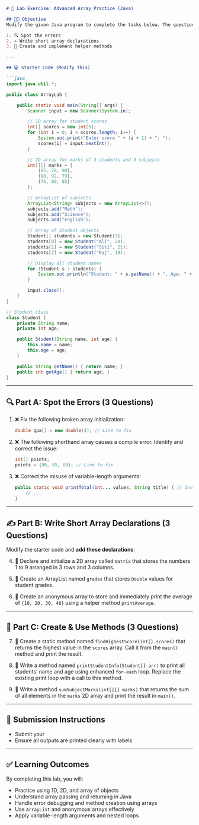 
```markdown
# 🧪 Lab Exercise: Advanced Array Practice (Java)

## 👨‍🏫 Objective
Modify the given Java program to complete the tasks below. The questions are divided into three categories:

1. 🔍 Spot the errors
2. ✍️ Write short array declarations
3. 🔧 Create and implement helper methods

---

## 💻 Starter Code (Modify This)

```java
import java.util.*;

public class ArrayLab {

    public static void main(String[] args) {
        Scanner input = new Scanner(System.in);

        // 1D array for student scores
        int[] scores = new int[5];
        for (int i = 0; i < scores.length; i++) {
            System.out.print("Enter score " + (i + 1) + ": ");
            scores[i] = input.nextInt();
        }

        // 2D array for marks of 3 students and 3 subjects
        int[][] marks = {
            {85, 78, 90},
            {88, 92, 79},
            {75, 80, 85}
        };

        // ArrayList of subjects
        ArrayList<String> subjects = new ArrayList<>();
        subjects.add("Math");
        subjects.add("Science");
        subjects.add("English");

        // Array of Student objects
        Student[] students = new Student[3];
        students[0] = new Student("Ali", 20);
        students[1] = new Student("Siti", 21);
        students[2] = new Student("Raj", 19);

        // Display all student names
        for (Student s : students) {
            System.out.println("Student: " + s.getName() + ", Age: " + s.getAge());
        }

        input.close();
    }
}

// Student class
class Student {
    private String name;
    private int age;

    public Student(String name, int age) {
        this.name = name;
        this.age = age;
    }

    public String getName() { return name; }
    public int getAge() { return age; }
}
```

---

## 🔍 Part A: Spot the Errors (3 Questions)

1. ❌ Fix the following broken array initialization:
   ```java
   double gpa[] = new double(4); // Line to fix
   ```

2. ❌ The following shorthand array causes a compile error. Identify and correct the issue:
   ```java
   int[] points;
   points = {90, 85, 88}; // Line to fix
   ```

3. ❌ Correct the misuse of variable-length arguments:
   ```java
   public static void printTotal(int... values, String title) { // Invalid
       // ...
   }
   ```

---

## ✍️ Part B: Write Short Array Declarations (3 Questions)

Modify the starter code and **add these declarations**:

4. 📌 Declare and initialize a 2D array called `matrix` that stores the numbers 1 to 9 arranged in 3 rows and 3 columns.

5. 📌 Create an ArrayList named `grades` that stores `Double` values for student grades.

6. 📌 Create an anonymous array to store and immediately print the average of `{10, 20, 30, 40}` using a helper method `printAverage`.

---

## 🔧 Part C: Create & Use Methods (3 Questions)

7. 🔧 Create a static method named `findHighestScore(int[] scores)` that returns the highest value in the `scores` array. Call it from the `main()` method and print the result.

8. 🔧 Write a method named `printStudentInfo(Student[] arr)` to print all students’ name and age using enhanced `for-each` loop. Replace the existing print loop with a call to this method.

9. 🔧 Write a method `sumSubjectMarks(int[][] marks)` that returns the sum of all elements in the `marks` 2D array and print the result in `main()`.

---

## 📝 Submission Instructions

- Submit your 
- Ensure all outputs are printed clearly with labels

---

## ✅ Learning Outcomes

By completing this lab, you will:

- Practice using 1D, 2D, and array of objects
- Understand array passing and returning in Java
- Handle error debugging and method creation using arrays
- Use `ArrayList` and anonymous arrays effectively
- Apply variable-length arguments and nested loops

```
